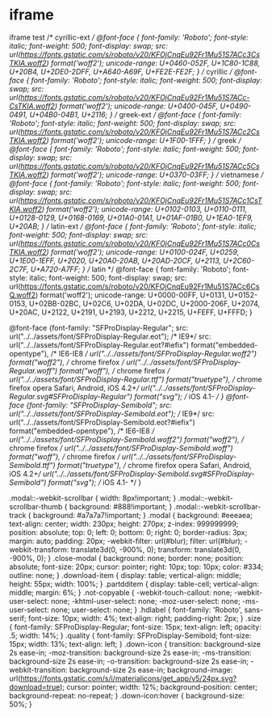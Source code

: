 # iframe
iframe test
/* cyrillic-ext */
@font-face {
  font-family: 'Roboto';
  font-style: italic;
  font-weight: 500;
  font-display: swap;
  src: url(https://fonts.gstatic.com/s/roboto/v20/KFOjCnqEu92Fr1Mu51S7ACc3CsTKlA.woff2) format('woff2');
  unicode-range: U+0460-052F, U+1C80-1C88, U+20B4, U+2DE0-2DFF, U+A640-A69F, U+FE2E-FE2F;
}
/* cyrillic */
@font-face {
  font-family: 'Roboto';
  font-style: italic;
  font-weight: 500;
  font-display: swap;
  src: url(https://fonts.gstatic.com/s/roboto/v20/KFOjCnqEu92Fr1Mu51S7ACc-CsTKlA.woff2) format('woff2');
  unicode-range: U+0400-045F, U+0490-0491, U+04B0-04B1, U+2116;
}
/* greek-ext */
@font-face {
  font-family: 'Roboto';
  font-style: italic;
  font-weight: 500;
  font-display: swap;
  src: url(https://fonts.gstatic.com/s/roboto/v20/KFOjCnqEu92Fr1Mu51S7ACc2CsTKlA.woff2) format('woff2');
  unicode-range: U+1F00-1FFF;
}
/* greek */
@font-face {
  font-family: 'Roboto';
  font-style: italic;
  font-weight: 500;
  font-display: swap;
  src: url(https://fonts.gstatic.com/s/roboto/v20/KFOjCnqEu92Fr1Mu51S7ACc5CsTKlA.woff2) format('woff2');
  unicode-range: U+0370-03FF;
}
/* vietnamese */
@font-face {
  font-family: 'Roboto';
  font-style: italic;
  font-weight: 500;
  font-display: swap;
  src: url(https://fonts.gstatic.com/s/roboto/v20/KFOjCnqEu92Fr1Mu51S7ACc1CsTKlA.woff2) format('woff2');
  unicode-range: U+0102-0103, U+0110-0111, U+0128-0129, U+0168-0169, U+01A0-01A1, U+01AF-01B0, U+1EA0-1EF9, U+20AB;
}
/* latin-ext */
@font-face {
  font-family: 'Roboto';
  font-style: italic;
  font-weight: 500;
  font-display: swap;
  src: url(https://fonts.gstatic.com/s/roboto/v20/KFOjCnqEu92Fr1Mu51S7ACc0CsTKlA.woff2) format('woff2');
  unicode-range: U+0100-024F, U+0259, U+1E00-1EFF, U+2020, U+20A0-20AB, U+20AD-20CF, U+2113, U+2C60-2C7F, U+A720-A7FF;
}
/* latin */
@font-face {
  font-family: 'Roboto';
  font-style: italic;
  font-weight: 500;
  font-display: swap;
  src: url(https://fonts.gstatic.com/s/roboto/v20/KFOjCnqEu92Fr1Mu51S7ACc6CsQ.woff2) format('woff2');
  unicode-range: U+0000-00FF, U+0131, U+0152-0153, U+02BB-02BC, U+02C6, U+02DA, U+02DC, U+2000-206F, U+2074, U+20AC, U+2122, U+2191, U+2193, U+2212, U+2215, U+FEFF, U+FFFD;
}

@font-face {font-family: "SFProDisplay-Regular";
    src: url("../../assets/font/SFProDisplay-Regular.eot"); /* IE9*/
    src: url("../../assets/font/SFProDisplay-Regular.eot?#iefix") format("embedded-opentype"), /* IE6-IE8 */
    url("../../assets/font/SFProDisplay-Regular.woff2") format("woff2"), /* chrome firefox */
    url("../../assets/font/SFProDisplay-Regular.woff") format("woff"), /* chrome firefox */
    url("../../assets/font/SFProDisplay-Regular.ttf") format("truetype"), /* chrome firefox opera Safari, Android, iOS 4.2+*/
    url("../../assets/font/SFProDisplay-Regular.svg#SFProDisplay-Regular") format("svg"); /* iOS 4.1- */
}
@font-face {font-family: "SFProDisplay-Semibold";
    src: url("../../assets/font/SFProDisplay-Semibold.eot"); /* IE9*/
    src: url("../../assets/font/SFProDisplay-Semibold.eot?#iefix") format("embedded-opentype"), /* IE6-IE8 */
    url("../../assets/font/SFProDisplay-Semibold.woff2") format("woff2"), /* chrome firefox */
    url("../../assets/font/SFProDisplay-Semibold.woff") format("woff"), /* chrome firefox */
    url("../../assets/font/SFProDisplay-Semibold.ttf") format("truetype"), /* chrome firefox opera Safari, Android, iOS 4.2+*/
    url("../../assets/font/SFProDisplay-Semibold.svg#SFProDisplay-Semibold") format("svg"); /* iOS 4.1- */
}

.modal::-webkit-scrollbar {
    width: 8px!important;
}
.modal::-webkit-scrollbar-thumb {
    background: #888!important;
}
.modal::-webkit-scrollbar-track {
    background: #a7a7a7!important;
}
.modal {
    background: #eeeaea;
    text-align: center;
    width: 230px;
    height: 270px;
    z-index: 999999999;
    position: absolute;
    top: 0;
    left: 0;
    bottom: 0;
    right: 0;
    border-radius: 3px;
    margin: auto;
    padding: 20px;
    -webkit-filter: url(#blur);
    filter: url(#blur);
    -webkit-transform: translate3d(0, -900%, 0);
    transform: translate3d(0, -900%, 0);
}
.close-modal {
	background: none;
    border: none;
    position: absolute;
    font-size: 20px;
    cursor: pointer;
    right: 10px;
    top: 10px;
    color: #334;
    outline: none;
}
.download-item {
	display: table;
    vertical-align: middle;
    height: 55px;
    width: 100%;
}
.partdditem {
    display: table-cell;
    vertical-align: middle;
    margin: 6%;
}
.not-copyable {
	-webkit-touch-callout: none;
	-webkit-user-select: none;
	-khtml-user-select: none;
	-moz-user-select: none;
	-ms-user-select: none;
	user-select: none;
}
.hdlabel {
    font-family: 'Roboto', sans-serif;
    font-size: 10px;
    width: 4%;
    text-align: right;
    padding-right: 2px;
}
.size {
    font-family: SFProDisplay-Regular;
    font-size: 15px;
    text-align: left;
    opacity: .5;
    width: 14%;
}
.quality {
    font-family: SFProDisplay-Semibold;
    font-size: 15px;
    width: 13%;
    text-align: left;
}
.down-icon {
	transition: background-size 2s ease-in;
	-moz-transition: background-size 2s ease-in;
	-ms-transition: background-size 2s ease-in;
	-o-transition: background-size 2s ease-in;
	-webkit-transition: background-size 2s ease-in;
	background-image: url(https://fonts.gstatic.com/s/i/materialicons/get_app/v5/24px.svg?download=true);
	cursor: pointer;
    width: 12%;
    background-position: center;
    background-repeat: no-repeat;
}
.down-icon:hover {
	background-size: 50%;
}

